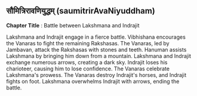 ## सौमित्रिरावणियुद्धम् (saumitrirAvaNiyuddham)
**Chapter Title** : Battle between Lakshmana and Indrajit

Lakshmana and Indrajit engage in a fierce battle. Vibhishana encourages the Vanaras to fight the remaining Rakshasas. The Vanaras, led by Jambavan, attack the Rakshasas with stones and teeth. Hanuman assists Lakshmana by bringing him down from a mountain. Lakshmana and Indrajit exchange numerous arrows, creating a dark sky. Indrajit loses his charioteer, causing him to lose confidence. The Vanaras celebrate Lakshmana's prowess. The Vanaras destroy Indrajit's horses, and Indrajit fights on foot. Lakshmana overwhelms Indrajit with arrows, ending the battle.
